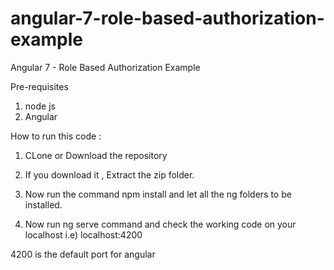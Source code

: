 # angular-7-role-based-authorization-example

Angular 7 - Role Based Authorization Example

Pre-requisites
1. node js
2. Angular 

How to run this code : 

1. CLone or Download the repository

2. If you download it , Extract the zip folder.

3. Now run the command npm install and let all the ng folders to be installed.

4. Now run ng serve command and check the working code on your localhost
i.e) localhost:4200

4200 is the default port for angular 
